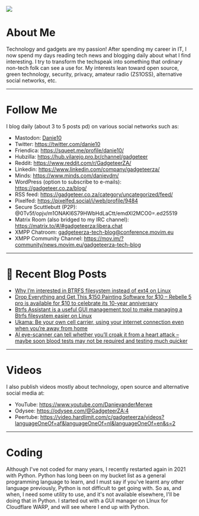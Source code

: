 ![](https://yt3.ggpht.com/ytc/AKedOLTjSvgBgtLmvQSNuuP-z22LFql2QOlcweAzH50-GW8=s88-c-k-c0x00ffffff-no-rj)

# About Me

Technology and gadgets are my passion! After spending my career in IT, I now spend my days reading tech news and blogging daily about what I find interesting. I try to transform the techspeak into something that ordinary non-tech folk can see a use for. My interests lean toward open source, green technology, security, privacy, amateur radio (ZS1OSS), alternative social networks, etc.

----
# Follow Me

I blog daily (about 3 to 5 posts pd) on various social networks such as:
- Mastodon: <a rel="me" href="https://mastodon.social/@danie10">Danie10</a>
- Twitter: https://twitter.com/danie10
- Friendica: https://squeet.me/profile/danie10/
- Hubzilla: https://hub.vilarejo.pro.br/channel/gadgeteer
- Reddit: https://www.reddit.com/r/GadgeteerZA/
- Linkedin: https://www.linkedin.com/company/gadgeteerza/
- Minds: https://www.minds.com/danievdm/
- WordPress (option to subscribe to e-mails): https://gadgeteer.co.za/blog/
- RSS feed: https://gadgeteer.co.za/category/uncategorized/feed/
- Pixelfed: https://pixelfed.social/i/web/profile/9484
- Secure Scuttlebutt (P2P): @0Tv5f/opjv/m1ONAKl6S79HWbHdLaCtt/emdXl2MCO0=.ed25519
- Matrix Room (also bridged to my IRC channel): https://matrix.to/#/#gadgeteerza:libera.chat
- XMPP Chatroom: gadgeteerza-tech-blog@conference.movim.eu
- XMPP Community Channel: https://mov.im/?community/news.movim.eu/gadgeteerza-tech-blog

----
# 📰 Recent Blog Posts
<!-- BLOG-POST-LIST:START -->
- [Why I’m interested in BTRFS filesystem instead of ext4 on Linux](https://gadgeteer.co.za/why-im-interested-btrfs-filesystem-instead-ext4-linux/)
- [Drop Everything and Get This $150 Painting Software for $10 – Rebelle 5 pro is available for $10 to celebrate its 10-year anniversary](https://gadgeteer.co.za/drop-everything-and-get-this-150-painting-software-for-10-rebelle-5-pro-is-available-for-10-to-celebrate-its-10-year-anniversary/)
- [Btrfs Assistant is a useful GUI management tool to make managing a Btrfs filesystem easier on Linux](https://gadgeteer.co.za/btrfs-assistant-is-a-useful-gui-management-tool-to-make-managing-a-btrfs-filesystem-easier-on-linux/)
- [Ukama: Be your own cell carrier, using your internet connection even when you’re away from home](https://gadgeteer.co.za/ukama-be-your-own-cell-carrier-using-your-internet-connection-even-when-youre-away-from-home/)
- [AI eye-scanner can tell whether you’ll croak it from a heart attack – maybe soon blood tests may not be required and testing much quicker](https://gadgeteer.co.za/ai-eye-scanner-can-tell-whether-youll-croak-it-from-a-heart-attack-maybe-soon-blood-tests-may-not-be-required-and-testing-much-quicker/)
<!-- BLOG-POST-LIST:END -->

----
# Videos

I also publish videos mostly about technology, open source and alternative social media at:
- YouTube: https://www.youtube.com/DanievanderMerwe
- Odysee: https://odysee.com/@GadgeteerZA:4
- Peertube: https://video.hardlimit.com/c/gadgeteerza/videos?languageOneOf=af&languageOneOf=nl&languageOneOf=en&s=2

----
# Coding

Although I've not coded for many years, I recently restarted again in 2021 with Python. Python has long been on my bucket list as a general programming language to learn, and I must say if you've learnt any other language previously, Python is not difficult to get going with. So as, and when, I need some utility to use, and it's not available elsewhere, I'll be doing that in Python. I started out with a GUI manager on LInux for Cloudflare WARP, and will see where I end up with Python. 
